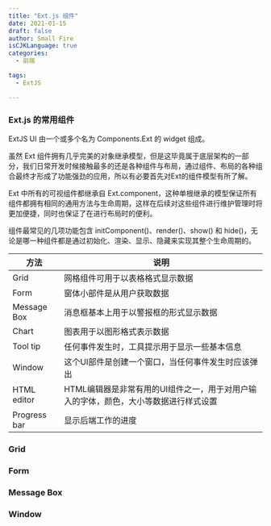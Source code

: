 ```yaml
---
title: "Ext.js 组件"
date: 2021-01-15
draft: false
author: Small Fire
isCJKLanguage: true
categories: 
  - 前端

tags: 
  - ExtJS

---
```


### Ext.js 的常用组件

ExtJS UI 由一个或多个名为 Components.Ext 的 widget 组成。

虽然 Ext 组件拥有几乎完美的对象继承模型，但是这毕竟属于底层架构的一部分，我们日常开发时候接触最多的还是各种组件与布局，通过组件、布局的各种组合最终才形成了功能强劲的应用，所以有必要首先对Ext的组件模型有所了解。

Ext 中所有的可视组件都继承自 Ext.component，这种单根继承的模型保证所有组件都拥有相同的通用方法与生命周期，这样在后续对这些组件进行维护管理时将更加便捷，同时也保证了在进行布局时的便利。

组件最常见的几项功能包含 initComponent()、render()、show() 和 hide()，无论是哪一种组件都是通过初始化、渲染、显示、隐藏来实现其整个生命周期的。

| 方法         | 说明                                                         |
| ------------ | ------------------------------------------------------------ |
| Grid         | 网格组件可用于以表格格式显示数据                             |
| Form         | 窗体小部件是从用户获取数据                                   |
| Message Box  | 消息框基本上用于以警报框的形式显示数据                       |
| Chart        | 图表用于以图形格式表示数据                                   |
| Tool tip     | 任何事件发生时，工具提示用于显示一些基本信息                 |
| Window       | 这个UI部件是创建一个窗口，当任何事件发生时应该弹出           |
| HTML editor  | HTML编辑器是非常有用的UI组件之一，用于对用户输入的字体，颜色，大小等数据进行样式设置 |
| Progress bar | 显示后端工作的进度                                           |

### Grid



### Form



### Message Box



### Window